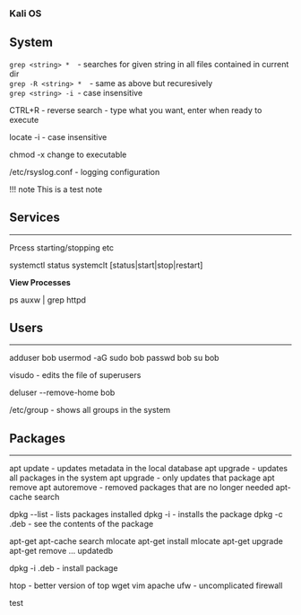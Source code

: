 ### Kali OS

## System

`grep <string> *  `- searches for given string in all files contained in current dir  
`grep -R <string> *  `- same as above but recuresively  
`grep <string> -i `- case insensitive   



CTRL+R - reverse search - type what you want, enter when ready to execute

locate <string> -i - case insensitive

chmod -x <file> change to executable

/etc/rsyslog.conf - logging configuration


!!! note
  This is a test note


## Services
---

Prcess starting/stopping etc


systemctl status <process>
systemclt [status|start|stop|restart] <process>


**View Processes**

ps auxw | grep httpd


## Users
---


adduser bob
usermod -aG sudo bob
passwd bob
su bob

visudo - edits the file of superusers

deluser --remove-home bob

/etc/group - shows all groups in the system


## Packages
---

apt update - updates metadata in the local database
apt upgrade - updates all packages in the system
apt upgrade <package> - only updates that package
apt remove <package>
apt autoremove - removed packages that are no longer needed
apt-cache search <package>

dpkg --list - lists packages installed
dpkg -i <packagename> - installs the package
dpkg -c <package>.deb - see the contents of the package


apt-get
apt-cache search mlocate
apt-get install mlocate
apt-get upgrade
apt-get remove ...
updatedb

dpkg -i <package>.deb - install package




 htop  - better version of top
 wget
 vim
 apache
 ufw - uncomplicated firewall

test

